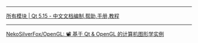 
*** 
[所有模块 | Qt 5.15 - 中文文档编制,帮助,手册,教程](http://qt5.digitser.top/5.15/zh-CN/qtmodules.html)
*** 
[NekoSilverFox/OpenGL: 📽 基于 Qt & OpenGL 的计算机图形学实例](https://github.com/NekoSilverFox/OpenGL)